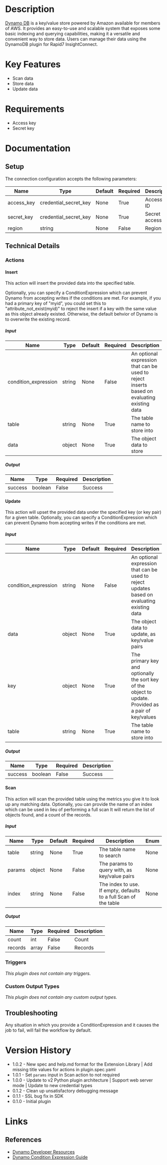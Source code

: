 # Description

[Dynamo DB](https://aws.amazon.com/dynamodb/) is a key/value store powered by Amazon available for members
of AWS. It provides an easy-to-use and scalable system that exposes some basic indexing and querying capabilities,
making it a versatile and convenient way to store data. Users can manage their data using the DynamoDB plugin for
Rapid7 InsightConnect.

# Key Features

* Scan data
* Store data
* Update data

# Requirements

* Access key
* Secret key

# Documentation

## Setup

The connection configuration accepts the following parameters:

|Name|Type|Default|Required|Description|Enum|
|----|----|-------|--------|-----------|----|
|access_key|credential_secret_key|None|True|Access key ID|None|
|secret_key|credential_secret_key|None|True|Secret access key|None|
|region|string|None|False|Region|None|

## Technical Details

### Actions

#### Insert

This action will insert the provided data into the specified table.

Optionally, you can specify a ConditionExpression which can prevent Dynamo from accepting writes if the conditions
are met. For example, if you had a primary key of "myid", you could set this to "attribute_not_exist(myid)" to reject
the insert if a key with the same value as this object already existed. Otherwise, the default behvior of Dynamo is to
overwrite the existing record.

##### Input

|Name|Type|Default|Required|Description|Enum|
|----|----|-------|--------|-----------|----|
|condition_expression|string|None|False|An optional expression that can be used to reject inserts based on evaluating existing data|None|
|table|string|None|True|The table name to store into|None|
|data|object|None|True|The object data to store|None|

##### Output

|Name|Type|Required|Description|
|----|----|--------|-----------|
|success|boolean|False|Success|

#### Update

This action will upset the provided data under the specified key (or key pair) for a given table.
Optionally, you can specify a ConditionExpression which can prevent Dynamo from accepting writes if the conditions
are met.

##### Input

|Name|Type|Default|Required|Description|Enum|
|----|----|-------|--------|-----------|----|
|condition_expression|string|None|False|An optional expression that can be used to reject updates based on evaluating existing data|None|
|data|object|None|True|The object data to update, as key/value pairs|None|
|key|object|None|True|The primary key and optionally the sort key of the object to update. Provided as a pair of key/values|None|
|table|string|None|True|The table name to store into|None|

##### Output

|Name|Type|Required|Description|
|----|----|--------|-----------|
|success|boolean|False|Success|

#### Scan

This action will scan the provided table using the metrics you give it to look up any matching data.
Optionally, you can provide the name of an index which can be used in lieu of performing a full scan
It will return the list of objects found, and a count of the records.

##### Input

|Name|Type|Default|Required|Description|Enum|
|----|----|-------|--------|-----------|----|
|table|string|None|True|The table name to search|None|
|params|object|None|False|The params to query with, as key/value pairs|None|
|index|string|None|False|The index to use. If empty, defaults to a full Scan of the table|None|

##### Output

|Name|Type|Required|Description|
|----|----|--------|-----------|
|count|int|False|Count|
|records|array|False|Records|

### Triggers

_This plugin does not contain any triggers._

### Custom Output Types

_This plugin does not contain any custom output types._

## Troubleshooting

Any situation in which you provide a ConditionExpression and it causes the job to fail, will fail the workflow by default.

# Version History

* 1.0.2 - New spec and help.md format for the Extension Library | Add missing title values for actions in plugin.spec.yaml
* 1.0.1 - Set `params` input in Scan action to not required
* 1.0.0 - Update to v2 Python plugin architecture | Support web server mode | Update to new credential types
* 0.1.2 - Clean up unsatisfactory debugging message
* 0.1.1 - SSL bug fix in SDK
* 0.1.0 - Initial plugin

# Links

## References

* [Dynamo Developer Resources](https://aws.amazon.com/dynamodb/developer-resources/)
* [Dynamo Condition Expression Guide](http://docs.aws.amazon.com/amazondynamodb/latest/developerguide/Expressions.SpecifyingConditions.html#ConditionExpressionReference)
